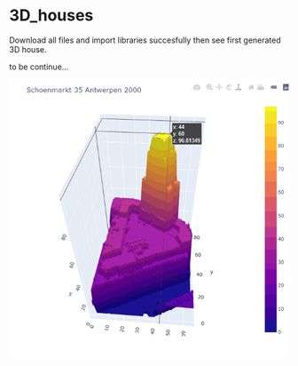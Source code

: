 # 3D_houses

Download all files and import libraries succesfully then see first generated 3D house.

to be continue...


![Alt Text](https://github.com/orhannurkan/3D_houses/blob/main/sampleData/3D_KBC.gif)


